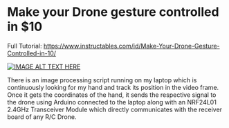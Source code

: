 # Make your Drone gesture controlled in $10

Full Tutorial: https://www.instructables.com/id/Make-Your-Drone-Gesture-Controlled-in-10/

[![IMAGE ALT TEXT HERE](https://i9.ytimg.com/vi/XhHzeBEhZjA/mq2.jpg?sqp=CPTT8PMF&rs=AOn4CLBpzz7RVSybyuPdU0N-ZDYhX0p56g)](https://youtu.be/XhHzeBEhZjA)

There is an image processing script running on my laptop which is continuously looking for my hand and track its position in the video frame. Once it gets the coordinates of the hand, it sends the respective signal to the drone using Arduino connected to the laptop along with an NRF24L01 2.4GHz Transceiver Module which directly communicates with the receiver board of any R/C Drone.
